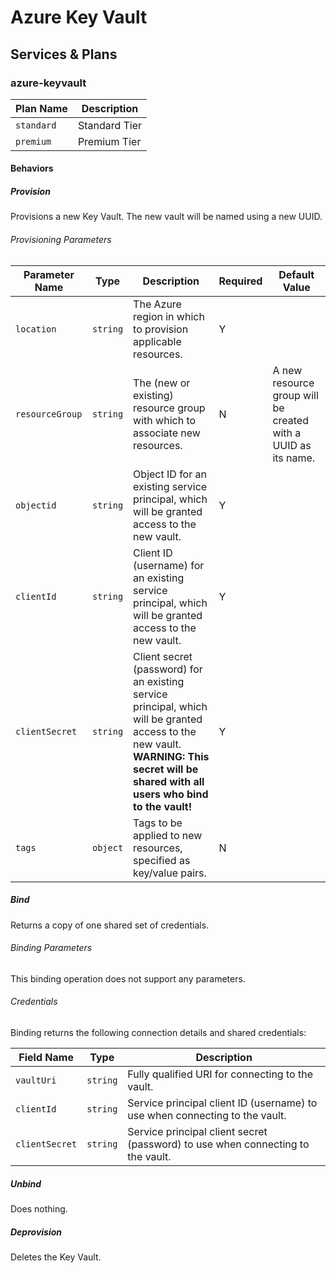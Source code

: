 # Azure Key Vault

## Services & Plans

### azure-keyvault

| Plan Name | Description |
|-----------|-------------|
| `standard` | Standard Tier |
| `premium` | Premium Tier |

#### Behaviors

##### Provision
  
Provisions a new Key Vault. The new vault will be named using a new UUID.

###### Provisioning Parameters

| Parameter Name | Type | Description | Required | Default Value |
|----------------|------|-------------|----------|---------------|
| `location` | `string` | The Azure region in which to provision applicable resources. | Y | |
| `resourceGroup` | `string` | The (new or existing) resource group with which to associate new resources. | N | A new resource group will be created with a UUID as its name. |
| `objectid` | `string` | Object ID for an existing service principal, which will be granted access to the new vault. | Y | |
| `clientId` | `string` | Client ID (username) for an existing service principal, which will be granted access to the new vault.| Y | |
| `clientSecret` | `string` | Client secret (password) for an existing service principal, which will be granted access to the new vault. __WARNING: This secret will be shared with all users who bind to the vault!__ | Y | |
| `tags` | `object` | Tags to be applied to new resources, specified as key/value pairs. | N | |
  
##### Bind
  
Returns a copy of one shared set of credentials.

###### Binding Parameters

This binding operation does not support any parameters.

###### Credentials

Binding returns the following connection details and shared credentials:

| Field Name | Type | Description |
|------------|------|-------------|
| `vaultUri` | `string` | Fully qualified URI for connecting to the vault. |
| `clientId` | `string` | Service principal client ID (username) to use when connecting to the vault. |
| `clientSecret` | `string` | Service principal client secret (password) to use when connecting to the vault. |

##### Unbind

Does nothing.
  
##### Deprovision

Deletes the Key Vault.
